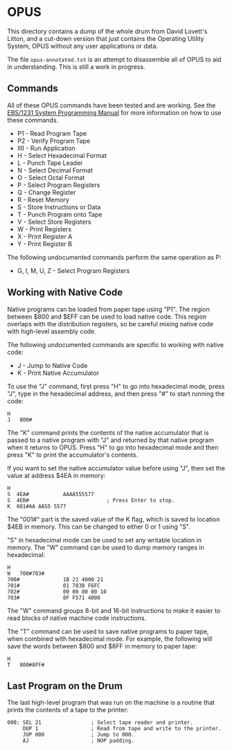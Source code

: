 OPUS
====

This directory contains a dump of the whole drum from David Lovett's Litton,
and a cut-down version that just contains the Operating Utility System, OPUS
without any user applications or data.

The file `opus-annotated.txt` is an attempt to disassemble all of OPUS
to aid in understanding.  This is still a work in progress.

## Commands

All of these OPUS commands have been tested and are working.  See the
[EBS/1231 System Programming Manual](../manuals/Litton_1231_Programming_Manual.pdf)
for more information on how to use these commands.

* P1 - Read Program Tape
* P2 - Verify Program Tape
* IIII - Run Application
* H - Select Hexadecimal Format
* L - Punch Tape Leader
* N - Select Decimal Format
* O - Select Octal Format
* P - Select Program Registers
* Q - Change Register
* R - Reset Memory
* S - Store Instructions or Data
* T - Punch Program onto Tape
* V - Select Store Registers
* W - Print Registers
* X - Print Register A
* Y - Print Register B

The following undocumented commands perform the same operation as P:

* G, I, M, U, Z - Select Program Registers

## Working with Native Code

Native programs can be loaded from paper tape using "P1".  The region
between $800 and $EFF can be used to load native code.  This region
overlaps with the distribution registers, so be careful mixing native
code with high-level assembly code.

The following undocumented commands are specific to working with
native code:

* J - Jump to Native Code
* K - Print Native Accumulator

To use the "J" command, first press "H" to go into hexadecimal mode,
press "J", type in the hexadecimal address, and then press "#" to
start running the code:

    H
    J   800#

The "K" command prints the contents of the native accumulator that is
passed to a native program with "J" and returned by that native program
when it returns to OPUS.  Press "H" to go into hexadecimal mode and
then press "K" to print the accumulator's contents.

If you want to set the native accumulator value before using "J",
then set the value at address $4EA in memory:

    H
    S  4EA#           AAAA555577
    S  4EB#                         ; Press Enter to stop.
    K  001#AA AA55 5577

The "001#" part is the saved value of the K flag, which is saved to
location $4EB in memory.  This can be changed to either 0 or 1 using "S".

"S" in hexadecimal mode can be used to set any writable location in memory.
The "W" command can be used to dump memory ranges in hexadecimal:

    H
    W   700#703#
    700#              1B 21 4000 21
    701#              01 783B F6FC
    702#              00 00 00 00 10
    703#              8F F571 4000

The "W" command groups 8-bit and 16-bit instructions to make it easier to
read blocks of native machine code instructions.

The "T" command can be used to save native programs to paper tape,
when combined with hexadecimal mode.  For example, the following will
save the words between $800 and $8FF in memory to paper tape:

    H
    T   800#8FF#

## Last Program on the Drum

The last high-level program that was run on the machine is a routine that
prints the contents of a tape to the printer:

    000: SEL 21                ; Select tape reader and printer.
         DUP 1                 ; Read from tape and write to the printer.
         JUP 000               ; Jump to 000.
         AJ                    ; NOP padding.
